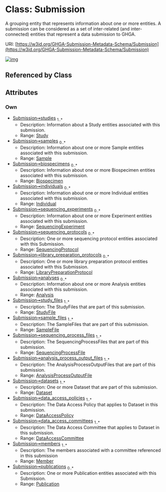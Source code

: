 
# Class: Submission


A grouping entity that represents information about one or more entities. A submission can be considered as a set of inter-related (and inter-connected) entities that represent a data submission to GHGA.

URI: [https://w3id.org/GHGA-Submission-Metadata-Schema/Submission](https://w3id.org/GHGA-Submission-Metadata-Schema/Submission)


[![img](https://yuml.me/diagram/nofunky;dir:TB/class/[Publication]<publications%200..*-++[Submission],[Member]<members%201..*-++[Submission],[DataAccessCommittee]<data_access_committees%201..*-++[Submission],[DataAccessPolicy]<data_access_policies%201..*-++[Submission],[Dataset]<datasets%201..*-++[Submission],[AnalysisProcessOutputFile]<analysis_process_output_files%201..*-++[Submission],[SequencingProcessFile]<sequencing_process_files%201..*-++[Submission],[SampleFile]<sample_files%201..*-++[Submission],[StudyFile]<study_files%201..*-++[Submission],[Analysis]<analyses%200..*-++[Submission],[LibraryPreparationProtocol]<library_preparation_protocols%200..*-++[Submission],[SequencingProtocol]<sequencing_protocols%200..*-++[Submission],[SequencingExperiment]<sequencing_experiments%200..*-++[Submission],[Individual]<individuals%200..*-++[Submission],[Biospecimen]<biospecimens%200..*-++[Submission],[Sample]<samples%200..*-++[Submission],[Study]<studies%201..*-++[Submission],[StudyFile],[Study],[SequencingProtocol],[SequencingProcessFile],[SequencingExperiment],[SampleFile],[Sample],[Publication],[Member],[LibraryPreparationProtocol],[Individual],[Dataset],[DataAccessPolicy],[DataAccessCommittee],[Biospecimen],[AnalysisProcessOutputFile],[Analysis])](https://yuml.me/diagram/nofunky;dir:TB/class/[Publication]<publications%200..*-++[Submission],[Member]<members%201..*-++[Submission],[DataAccessCommittee]<data_access_committees%201..*-++[Submission],[DataAccessPolicy]<data_access_policies%201..*-++[Submission],[Dataset]<datasets%201..*-++[Submission],[AnalysisProcessOutputFile]<analysis_process_output_files%201..*-++[Submission],[SequencingProcessFile]<sequencing_process_files%201..*-++[Submission],[SampleFile]<sample_files%201..*-++[Submission],[StudyFile]<study_files%201..*-++[Submission],[Analysis]<analyses%200..*-++[Submission],[LibraryPreparationProtocol]<library_preparation_protocols%200..*-++[Submission],[SequencingProtocol]<sequencing_protocols%200..*-++[Submission],[SequencingExperiment]<sequencing_experiments%200..*-++[Submission],[Individual]<individuals%200..*-++[Submission],[Biospecimen]<biospecimens%200..*-++[Submission],[Sample]<samples%200..*-++[Submission],[Study]<studies%201..*-++[Submission],[StudyFile],[Study],[SequencingProtocol],[SequencingProcessFile],[SequencingExperiment],[SampleFile],[Sample],[Publication],[Member],[LibraryPreparationProtocol],[Individual],[Dataset],[DataAccessPolicy],[DataAccessCommittee],[Biospecimen],[AnalysisProcessOutputFile],[Analysis])

## Referenced by Class


## Attributes


### Own

 * [Submission➞studies](Submission_studies.md)  <sub>1..\*</sub>
     * Description: Information about a Study entities associated with this submission.
     * Range: [Study](Study.md)
 * [Submission➞samples](Submission_samples.md)  <sub>0..\*</sub>
     * Description: Information about one or more Sample entities associated with this submission.
     * Range: [Sample](Sample.md)
 * [Submission➞biospecimens](Submission_biospecimens.md)  <sub>0..\*</sub>
     * Description: Information about one or more Biospecimen entities associated with this submission.
     * Range: [Biospecimen](Biospecimen.md)
 * [Submission➞individuals](Submission_individuals.md)  <sub>0..\*</sub>
     * Description: Information about one or more Individual entities associated with this submission.
     * Range: [Individual](Individual.md)
 * [Submission➞sequencing_experiments](Submission_sequencing_experiments.md)  <sub>0..\*</sub>
     * Description: Information about one or more Experiment entities associated with this submission.
     * Range: [SequencingExperiment](SequencingExperiment.md)
 * [Submission➞sequencing_protocols](Submission_sequencing_protocols.md)  <sub>0..\*</sub>
     * Description: One or more sequencing protocol entities associated with this Submission.
     * Range: [SequencingProtocol](SequencingProtocol.md)
 * [Submission➞library_preparation_protocols](Submission_library_preparation_protocols.md)  <sub>0..\*</sub>
     * Description: One or more library preparation protocol entities associated with this Submission.
     * Range: [LibraryPreparationProtocol](LibraryPreparationProtocol.md)
 * [Submission➞analyses](Submission_analyses.md)  <sub>0..\*</sub>
     * Description: Information about one or more Analysis entities associated with this submission.
     * Range: [Analysis](Analysis.md)
 * [Submission➞study_files](Submission_study_files.md)  <sub>1..\*</sub>
     * Description: The StudyFiles that are part of this submission.
     * Range: [StudyFile](StudyFile.md)
 * [Submission➞sample_files](Submission_sample_files.md)  <sub>1..\*</sub>
     * Description: The SampleFiles that are part of this submission.
     * Range: [SampleFile](SampleFile.md)
 * [Submission➞sequencing_process_files](Submission_sequencing_process_files.md)  <sub>1..\*</sub>
     * Description: The SequencingProcessFiles that are part of this submission.
     * Range: [SequencingProcessFile](SequencingProcessFile.md)
 * [Submission➞analysis_process_output_files](Submission_analysis_process_output_files.md)  <sub>1..\*</sub>
     * Description: The AnalysisProcessOutputFiles that are part of this submission.
     * Range: [AnalysisProcessOutputFile](AnalysisProcessOutputFile.md)
 * [Submission➞datasets](Submission_datasets.md)  <sub>1..\*</sub>
     * Description: One or more Dataset that are part of this submission.
     * Range: [Dataset](Dataset.md)
 * [Submission➞data_access_policies](Submission_data_access_policies.md)  <sub>1..\*</sub>
     * Description: The Data Access Policy that applies to Dataset in this submission.
     * Range: [DataAccessPolicy](DataAccessPolicy.md)
 * [Submission➞data_access_committees](Submission_data_access_committees.md)  <sub>1..\*</sub>
     * Description: The Data Access Committee that applies to Dataset in this submission.
     * Range: [DataAccessCommittee](DataAccessCommittee.md)
 * [Submission➞members](Submission_members.md)  <sub>1..\*</sub>
     * Description: The members associated with a committee referenced in this submission
     * Range: [Member](Member.md)
 * [Submission➞publications](Submission_publications.md)  <sub>0..\*</sub>
     * Description: One or more Publication entities associated with this Submission.
     * Range: [Publication](Publication.md)
